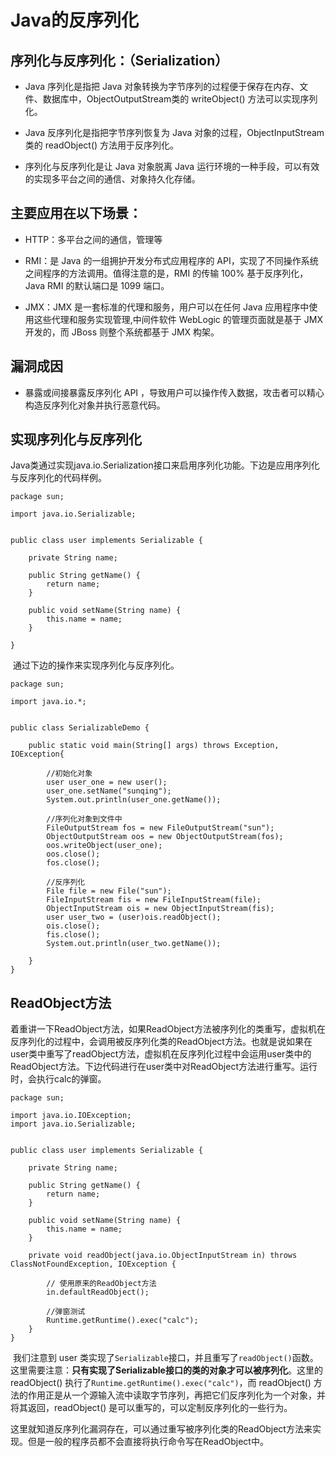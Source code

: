 # Java的反序列化



## 序列化与反序列化：（Serialization）

- Java 序列化是指把 Java 对象转换为字节序列的过程便于保存在内存、文件、数据库中，ObjectOutputStream类的 writeObject() 方法可以实现序列化。

- Java 反序列化是指把字节序列恢复为 Java 对象的过程，ObjectInputStream 类的 readObject() 方法用于反序列化。

- 序列化与反序列化是让 Java 对象脱离 Java 运行环境的一种手段，可以有效的实现多平台之间的通信、对象持久化存储。

## 主要应用在以下场景：

- HTTP：多平台之间的通信，管理等

- RMI：是 Java 的一组拥护开发分布式应用程序的 API，实现了不同操作系统之间程序的方法调用。值得注意的是，RMI 的传输 100% 基于反序列化，Java RMI 的默认端口是 1099 端口。

- JMX：JMX 是一套标准的代理和服务，用户可以在任何 Java 应用程序中使用这些代理和服务实现管理,中间件软件 WebLogic 的管理页面就是基于 JMX 开发的，而 JBoss 则整个系统都基于 JMX 构架。 

## 漏洞成因

- 暴露或间接暴露反序列化 API ，导致用户可以操作传入数据，攻击者可以精心构造反序列化对象并执行恶意代码。

## 实现序列化与反序列化

​	Java类通过实现java.io.Serialization接口来启用序列化功能。下边是应用序列化与反序列化的代码样例。

```
package sun;

import java.io.Serializable;


public class user implements Serializable {

    private String name;

    public String getName() {
        return name;
    }

    public void setName(String name) {
        this.name = name;
    }

}
```

​	通过下边的操作来实现序列化与反序列化。

```
package sun;

import java.io.*;


public class SerializableDemo {

    public static void main(String[] args) throws Exception, IOException{

        //初始化对象
        user user_one = new user();
        user_one.setName("sunqing");
        System.out.println(user_one.getName());

        //序列化对象到文件中
        FileOutputStream fos = new FileOutputStream("sun");
        ObjectOutputStream oos = new ObjectOutputStream(fos);
        oos.writeObject(user_one);
        oos.close();
        fos.close();

        //反序列化
        File file = new File("sun");
        FileInputStream fis = new FileInputStream(file);
        ObjectInputStream ois = new ObjectInputStream(fis);
        user user_two = (user)ois.readObject();
        ois.close();
        fis.close();
        System.out.println(user_two.getName());

    }
}
```

## ReadObject方法

​	着重讲一下ReadObject方法，如果ReadObject方法被序列化的类重写，虚拟机在反序列化的过程中，会调用被反序列化类的ReadObject方法。也就是说如果在user类中重写了readObject方法，虚拟机在反序列化过程中会运用user类中的ReadObject方法。下边代码进行在user类中对ReadObject方法进行重写。运行时，会执行calc的弹窗。

```
package sun;

import java.io.IOException;
import java.io.Serializable;


public class user implements Serializable {

    private String name;

    public String getName() {
        return name;
    }

    public void setName(String name) {
        this.name = name;
    }

    private void readObject(java.io.ObjectInputStream in) throws ClassNotFoundException, IOException {

        // 使用原来的ReadObject方法
        in.defaultReadObject();

        //弹窗测试
        Runtime.getRuntime().exec("calc");
    }
}
```

​	我们注意到 user 类实现了`Serializable`接口，并且重写了`readObject()`函数。这里需要注意：**只有实现了Serializable接口的类的对象才可以被序列化**。这里的 readObject() 执行了`Runtime.getRuntime().exec("calc")`，而 readObject() 方法的作用正是从一个源输入流中读取字节序列，再把它们反序列化为一个对象，并将其返回，readObject() 是可以重写的，可以定制反序列化的一些行为。

​	这里就知道反序列化漏洞存在，可以通过重写被序列化类的ReadObject方法来实现。但是一般的程序员都不会直接将执行命令写在ReadObject中。